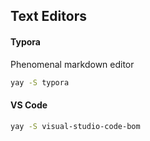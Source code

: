 ## Text Editors
#### Typora
Phenomenal markdown editor
```sh 
yay -S typora
```

#### VS Code
```sh
yay -S visual-studio-code-bom
```